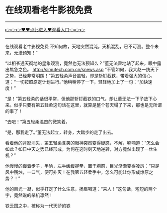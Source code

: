 # 在线观看老牛影视免费

<hr/> <a href="https://github.com/nemmp/jaok/issues/2">👉👉👉♥♥点此进入♥观看入口👈👉👉</a><hr/>

在线观看老牛影视免费
不知何故，天地突然混沌，天机混乱，已不可测。整个未来，无法预知！”

“以相爷通天彻地的星象观测，竟然也无法预知么？”董无法霍地站了起来，眼中露出焦急之色。
http://simutech.com.cn/snews.asp
“不管如何，我大赵一统天下之势，已经非常明朗！”第五轻柔声音虽轻，却是斩钉截铁，带着强大的信心，道：“一切按照原定计划进行。”他稍稍停了一下，轻轻地加上了一句：“加快速度！”

“是！”第五轻柔的话很平常，但他那斩钉截铁的口气，却让董无法一下子放下心来。似乎只要有第五轻柔这句话在这里，就算是整个苍天塌了下来，那也是无所谓的事了！

“去吧！”第五轻柔温煦的微笑着。

“是，那我走了。”董无法起立，转身，大踏步的走了出去。

看着他的背影消失，第五轻柔含笑的眼神突然变得疑惑，不解，喃喃道：“怎么会如此？如日中天之势已经形成，为何在这时刻天地逆转，对方竟然出现了一丝生机？”

他慢慢的踱着步子，半晌，左手缓缓握拳，置于胸前，目光渐渐变得凌厉：“只是风中残烛，一口气，便可扑灭！在我第五轻柔手中，怎么可能让你形成燎原之势？！”

他的目光一凝，似乎打定了什么注意，扬眉喝道：“来人！”这句话，短短的两个字，竟然说的杀机凛然！

铁云国之中，被称为一代天骄的铁
